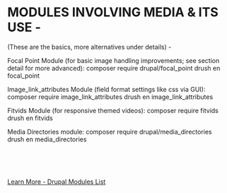 
# MODULES INVOLVING MEDIA & ITS USE -
(These are the basics, more alternatives under details) -

Focal Point Module (for basic image handling improvements; see section detail for more advanced):
composer require drupal/focal_point
drush en focal_point

Image_link_attributes Module (field format settings like css via GUI):
composer require image_link_attributes
drush en image_link_attributes

Fitvids Module (for responsive themed videos):
composer require fitvids
drush en fitvids

Media Directories module:
composer require drupal/media_directories
drush en media_directories


<br>
<br>
<br>

[Learn More - Drupal Modules List](../chapters.md#drupal-modules)

